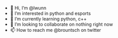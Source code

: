 - 👋 Hi, I’m @lwunn
- 👀 I’m interested in python and esports
- 🌱 I’m currently learning python, c++
- 💞️ I’m looking to collaborate on nothing right now
- 📫 How to reach me @brountsch on twitter

<!---
lwunn/lwunn is a ✨ special ✨ repository because its `README.md` (this file) appears on your GitHub profile.
You can click the Preview link to take a look at your changes.
--->
